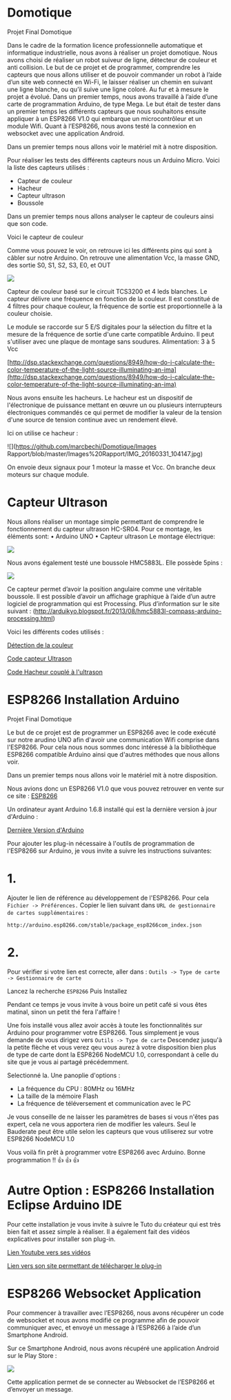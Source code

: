# Domotique
Projet Final Domotique



Dans le cadre de la formation licence professionnelle automatique et informatique industrielle, nous avons à réaliser un projet domotique. 
Nous avons choisi de réaliser un robot suiveur de ligne, détecteur de couleur et anti collision. Le but de ce projet et de programmer, comprendre les capteurs que nous allons utiliser et de pouvoir commander un robot à l’aide d’un site web connecté en Wi-Fi, le laisser réaliser un chemin en suivant une ligne blanche, ou qu’il suive une ligne coloré. 
Au fur et à mesure le projet a évolué. Dans un premier temps, nous avons travaillé à l’aide d’une carte de programmation Arduino, de type Mega. Le but était de tester dans un premier temps les différents capteurs que nous souhaitons ensuite appliquer à un ESP8266 V1.0 qui embarque un microcontrôleur et un module Wifi.
Quant à l’ESP8266, nous avons testé la connexion en websocket avec une application Android. 



Dans un premier temps nous allons voir le matériel mit à notre disposition. 

Pour réaliser les tests des différents capteurs nous un Arduino Micro. 
Voici la liste des capteurs utilisés :

-	Capteur de couleur
-	Hacheur
-	Capteur ultrason 
-	Boussole 

Dans un premier temps nous allons analyser le capteur de couleurs ainsi que son code. 

Voici le capteur de couleur

Comme vous pouvez le voir, on retrouve ici les différents pins qui sont à câbler sur notre Arduino. 
On retrouve une alimentation Vcc, la masse GND, des sortie S0, S1, S2, S3, E0, et OUT

![](https://github.com/marcbechi/Domotique/blob/master/Images%20Rapport/IMG_20160331_104219.jpg)

Capteur de couleur basé sur le circuit TCS3200 et 4 leds blanches. Le capteur délivre une fréquence en fonction de la couleur. Il est constitué de 4 filtres pour chaque couleur, la fréquence de sortie est proportionnelle à la couleur choisie.

Le module se raccorde sur 5 E/S digitales pour la sélection du filtre et la mesure de la fréquence de sortie d'une carte compatible Arduino. Il peut s'utiliser avec une plaque de montage sans soudures.
Alimentation: 3 à 5 Vcc


[http://dsp.stackexchange.com/questions/8949/how-do-i-calculate-the-color-temperature-of-the-light-source-illuminating-an-ima](http://dsp.stackexchange.com/questions/8949/how-do-i-calculate-the-color-temperature-of-the-light-source-illuminating-an-ima)

Nous avons ensuite les hacheurs. 
Le hacheur est un dispositif de l'électronique de puissance mettant en œuvre un ou plusieurs interrupteurs électroniques commandés ce qui permet de modifier la valeur de la tension d'une source de tension continue avec un rendement élevé.
 




Ici on utilise ce hacheur :

![](https://github.com/marcbechi/Domotique/Images Rapport/blob/master/Images%20Rapport/IMG_20160331_104147.jpg)


On envoie deux signaux pour 1 moteur la masse et Vcc.
On branche deux moteurs sur chaque module. 
 



# Capteur Ultrason

Nous allons réaliser un montage simple permettant de comprendre le fonctionnement du capteur ultrason HC-SR04.
Pour ce montage, les éléments sont:
•	Arduino UNO
•	Capteur ultrason
Le montage électrique:
 
![](https://github.com/marcbechi/Domotique/blob/master/Images%20Rapport/Montage%20arduino%20ultrason.png)


Nous avons également testé une boussole HMC5883L. Elle possède 5pins : 

![](https://github.com/marcbechi/Domotique/blob/master/Images%20Rapport/Montage%20arduino%20boussole.png)

Ce capteur permet d’avoir la position angulaire comme une véritable boussole.  Il est possible d’avoir un affichage graphique à l’aide d’un autre logiciel de programmation qui est Processing. Plus d’information sur le site suivant : (http://arduikyo.blogspot.fr/2013/08/hmc5883l-compass-arduino-processing.html)

Voici les différents codes utilisés : 

[Détection de la couleur ](https://github.com/marcbechi/Domotique/blob/master/Codes%20Arduino/Capteur_de_couleur/Capteur_de_couleur.ino)

[Code capteur Ultrason](https://github.com/marcbechi/Domotique/blob/master/Codes%20Arduino/Capteur_ultrason/Capteur_ultrason.ino)

[Code Hacheur couplé à l'ultrason](https://github.com/marcbechi/Domotique/blob/master/Codes%20Arduino/Hacheur_couple_ultrason/Hacheur_couple_ultrason.ino) 


# ESP8266 Installation Arduino
Projet Final Domotique


Le but de ce projet est de programmer un  ESP8266 avec le code exécuté sur notre arudino UNO afin d'avoir une communication Wifi comprise dans l'ESP8266.
Pour cela nous nous sommes donc intéressé à la bibliothèque ESP8266 compatible Arduino ainsi que d'autres méthodes que nous allons voir. 

Dans un premier temps nous allons voir le matériel mit à notre disposition. 

Nous avions donc un ESP8266 V1.0 que vous pouvez retrouver en vente sur ce site :
[ESP8266](http://e.banana-pi.fr/fr/recherche?controller=search&orderby=position&orderway=desc&search_query=esp8266)

Un ordinateur ayant Arduino 1.6.8 installé qui est la dernière version à jour d'Arduino :

[Dernière Version d'Arduino](https://www.arduino.cc/en/Main/Software)

Pour ajouter les plug-in nécessaire à l'outils de programmation de l'ESP8266 sur Arduino, je vous invite a suivre les instructions suivantes: 

# 1.
Ajouter le lien de référence au développement de l'ESP8266. 
Pour cela 
`Fichier -> Préférences.`
Copier le lien suivant dans `URL de gestionnaire de cartes supplémentaires` :

`http://arduino.esp8266.com/stable/package_esp8266com_index.json`

# 2.
Pour vérifier si votre lien est correcte, aller dans :
`Outils -> Type de carte -> Gestionnaire de carte`

Lancez la recherche `ESP8266`
Puis Installez 

Pendant ce temps je vous invite à vous boire un petit café si vous êtes matinal, sinon un petit thé fera l'affaire ! 

Une fois installé vous allez avoir accès à toute les fonctionnalités sur Arduino pour programmer votre ESP8266. 
Tous simplement je vous demande de vous dirigez vers `Outils -> Type de carte` 
Descendez jusqu'à la petite flèche et vous verez qeu vous aurez à votre disposition bien plus de type de carte dont la ESP8266 NodeMCU 1.0, correspondant à celle du site que je vous ai partagé précédemment. 

Selectionné la. 
Une panoplie d'options : 

* La fréquence du CPU : 80MHz ou 16MHz 
* La taille de la mémoire Flash 
* La fréquence de téléversement et communication avec le PC 

Je vous conseille de ne laisser les paramètres de bases si vous n'êtes pas expert, cela ne vous apportera rien de modifier les valeurs. 
Seul le Bauderate peut être utile selon les capteurs que vous utiliserez sur votre ESP8266 NodeMCU 1.0


Vous voilà fin prêt à programmer votre ESP8266 avec Arduino. 
Bonne programmation !! :+1: :+1: :+1:  


# Autre Option : ESP8266 Installation Eclipse Arduino IDE

Pour cette installation je vous invite à suivre le Tuto du créateur qui est très bien fait et assez simple à réaliser.
Il a également fait des vidéos explicatives pour installer son plug-in. 

[Lien Youtube vers ses vidéos](https://www.youtube.com/playlist?list=PLCSjf7QmP3TDPSjT_5UIp0DHXzKdhIQsF)

[Lien vers son site permettant de télécharger le plug-in](http://eclipse.baeyens.it/)

# ESP8266 Websocket Application

Pour commencer à travailler avec l’ESP8266, nous avons récupérer un code de websocket et nous avons modifié ce programme afin de pouvoir communiquer avec, et envoyé un message à l’ESP8266 à l’aide d’un Smartphone Android. 

Sur ce Smartphone Android, nous avons récupéré une application Android sur le Play Store : 

![](https://github.com/marcbechi/Domotique/blob/master/Images%20Rapport/Screenshot_2016-03-31-11-34-45.png)

Cette application permet de se connecter au Websocket de l’ESP8266 et d’envoyer un message. 
